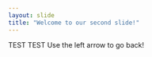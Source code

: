 ```yaml
---
layout: slide
title: "Welcome to our second slide!"
---
```

TEST TEST
Use the left arrow to go back!
